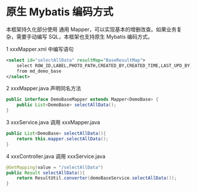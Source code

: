 # 原生 Mybatis 编码方式

本框架持久化部分使用 通用 Mapper，可以实现基本的增删改查。如果业务复杂，需要手动编写 SQL，本框架也支持原生 Mybatis 编码方式。

1 xxxMapper.xml 中编写语句

````xml
<select id="selectAllData" resultMap="BaseResultMap">
  	select ROW_ID,LABEL,PHOTO_PATH,CREATED_BY,CREATED_TIME,LAST_UPD_BY,LAST_UPD_TIME
  	from md_demo_base
</select>
````

2 xxxMapper.java 声明同名方法

````java
public interface DemoBaseMapper extends Mapper<DemoBase> {
	public List<DemoBase> selectAllData();
}
````

3 xxxService.java 调用 xxxMapper.java

```java
public List<DemoBase> selectAllData(){
    return this.mapper.selectAllData();
}
```

4 xxxController.java 调用 xxxService.java

````java
@GetMapping(value = "/selectAllData")
public Result selectAllData(){
    return ResultUtil.converter(demoBaseService.selectAllData());
}
````

